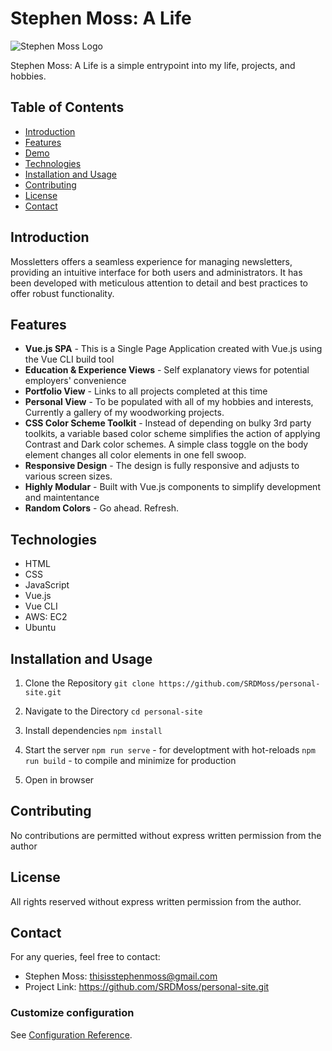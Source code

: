 # Stephen Moss: A Life

![Stephen Moss Logo](</assets/img/favicon.ico>)

Stephen Moss: A Life is a simple entrypoint into my life, projects, and hobbies.

## Table of Contents

- [Introduction](#introduction)
- [Features](#features)
- [Demo](#demo)
- [Technologies](#technologies)
- [Installation and Usage](#installation-and-usage)
- [Contributing](#contributing)
- [License](#license)
- [Contact](#contact)

## Introduction

Mossletters offers a seamless experience for managing newsletters, providing an intuitive 
interface for both users and administrators. It has been developed with meticulous attention 
to detail and best practices to offer robust functionality. 

## Features

- **Vue.js SPA** - This is a Single Page Application created with Vue.js using the Vue CLI build 
tool 
- **Education & Experience Views** - Self explanatory views for potential employers' convenience
- **Portfolio View** - Links to all projects completed at this time
- **Personal View** - To be populated with all of my hobbies and interests, Currently a gallery 
of my woodworking projects.
- **CSS Color Scheme Toolkit** - Instead of depending on bulky 3rd party toolkits, a variable based 
color scheme simplifies the action of applying Contrast and Dark color schemes. A simple class toggle 
on the body element changes all color elements in one fell swoop.
- **Responsive Design** - The design is fully responsive and adjusts to various screen sizes.
- **Highly Modular** - Built with Vue.js components to simplify development and maintentance
- **Random Colors** - Go ahead. Refresh. 

## Technologies

- HTML
- CSS
- JavaScript
- Vue.js
- Vue CLI
- AWS: EC2
- Ubuntu

## Installation and Usage

1. Clone the Repository
    ```git clone https://github.com/SRDMoss/personal-site.git```

2. Navigate to the Directory
    ```cd personal-site```

3. Install dependencies
    ```npm install```

4. Start the server
    ```npm run serve``` - for developtment with hot-reloads
    ```npm run build``` - to compile and minimize for production

5. Open in browser


## Contributing

No contributions are permitted without express written permission from the author

## License

All rights reserved without express written permission from the author.

## Contact

For any queries, feel free to contact: 

- Stephen Moss: thisisstephenmoss@gmail.com
- Project Link: https://github.com/SRDMoss/personal-site.git



### Customize configuration
See [Configuration Reference](https://cli.vuejs.org/config/).
